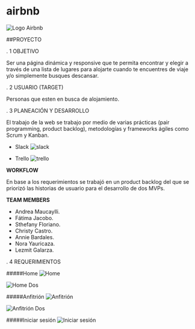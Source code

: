 # airbnb

![Logo Airbnb](http://1.1m.yt/ueAHb-m.png)

##PROYECTO

. 1 OBJETIVO

Ser una página dinámica y responsive que te permita encontrar y elegir a través de una lista de lugares para alojarte cuando te encuentres de viaje y/o simplemente busques descansar. 


. 2 USUARIO (TARGET)

Personas que esten en busca de alojamiento.


. 3 PLANEACIÓN Y DESARROLLO

El trabajo de la web se trabajo por medio de varias prácticas (pair programming, product backlog), metodologías y frameworks ágiles como Scrum y Kanban.

* Slack
![slack](http://2.1m.yt/EjETkuF.jpg)

* Trello
![trello](http://2.1m.yt/DsbTSGF.jpg)

**WORKFLOW**

En base a los requerimientos se trabajó en un product backlog del que se priorizó las historias de usuario para el desarrollo de dos MVPs.

**TEAM MEMBERS**

* Andrea Maucaylli. 
* Fátima Jacobo.
* Sthefany Floriano.
* Christy Castro.
* Annie Bardales.
* Nora Yauricaza.
* Lezmit Galarza.

. 4 REQUERIMIENTOS

#####Home
![Home](http://4.1m.yt/L0w2E0e.jpg)

![Home Dos](http://4.1m.yt/BrMNVl5.jpg)

#####Anfitrión
![Anfitrión](http://3.1m.yt/izx38Ex.jpg)

![Anfitrión Dos](http://1.1m.yt/phSZMBQ.jpg)

#####Iniciar sesión
![Iniciar sesión](http://3.1m.yt/wLP_Mk.jpg) 

